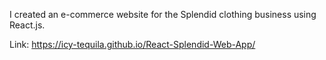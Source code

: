 I created an e-commerce website for the Splendid clothing business using React.js.

Link:
https://icy-tequila.github.io/React-Splendid-Web-App/
 


